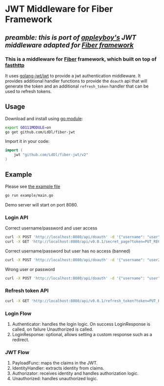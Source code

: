 # JWT Middleware for Fiber Framework
## *preamble: this is port of [appleyboy's](https://github.com/appleboy/gin-jwt/tree/v2.6.3) JWT middleware adapted for [Fiber framework](https://github.com/gofiber/fiber)*

### This is a middleware for [Fiber](https://github.com/gofiber/fiber) framework, which built on top of [fasthttp](https://github.com/valyala/fasthttp)

It uses [golang-jwt/jwt](github.com/golang-jwt/jwt) to provide a jwt authentication middleware. It provides additional handler functions to provide the `doauth` api that will generate the token and an additional `refresh_token` handler that can be used to refresh tokens.

## Usage

Download and install using [go module](https://blog.golang.org/using-go-modules):

```sh
export GO111MODULE=on
go get github.com/LdDl/fiber-jwt
```

Import it in your code:

```go
import (
    jwt "github.com/LdDl/fiber-jwt/v2"
)
```

## Example

Please see [the example file](example/main.go)
```bash
go run example/main.go
```
Demo server will start on port 8080.

### Login API

Correct username/password and user access
```bash
curl -X POST 'http://localhost:8080/api/doauth' -d '{"username": "user", "password": "pass"}'
curl -X GET 'http://localhost:8080/api/v0.0.1/secret_page?token=PUT_RECIEVED_TOKEN'
```

Correct username/password but user has no access (banned)
```bash
curl -X POST 'http://localhost:8080/api/doauth' -d '{"username": "user2", "password": "pass"}'
```

Wrong user or password
```bash
curl -X POST 'http://localhost:8080/api/doauth' -d '{"username": "user", "password": "pass333"}'
```

### Refresh token API

```bash
curl -X GET 'http://localhost:8080/api/v0.0.1/refresh_token?token=PUT_RECIEVED_TOKEN'
```

### Login Flow

1. Authenticator: handles the login logic. On success LoginResponse is called, on failure Unauthorized is called.
2. LoginResponse: optional, allows setting a custom response such as a redirect.

### JWT Flow

1. PayloadFunc: maps the claims in the JWT.
2. IdentityHandler: extracts identity from claims.
3. Authorizator: receives identity and handles authorization logic.
4. Unauthorized: handles unauthorized logic.